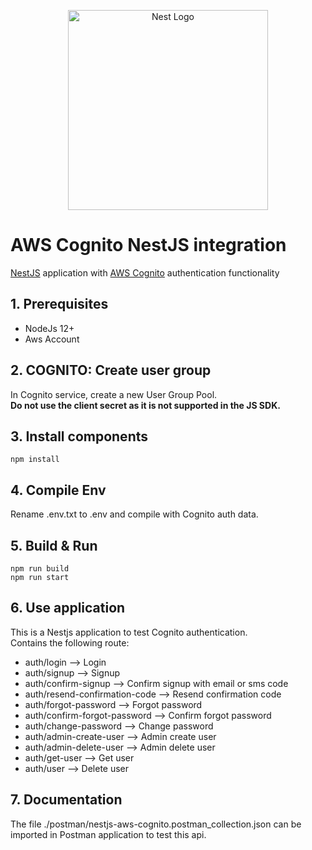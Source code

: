 <p align="center">
  <a href="http://nestjs.com/" target="blank"><img src="https://nestjs.com/img/logo_text.svg" width="320" alt="Nest Logo" /></a>
</p>

# AWS Cognito NestJS integration 
[NestJS](https://nestjs.com/) application with [AWS Cognito](https://aws.amazon.com/en/cognito/) authentication functionality
</br>
## 1. Prerequisites
- NodeJs 12+
- Aws Account

## 2. COGNITO: Create user group
In Cognito service, create a new User Group Pool.</br>
**Do not use the client secret as it is not supported in the JS SDK.**

## 3. Install components
```
npm install
```

## 4. Compile Env
Rename .env.txt to .env and compile with Cognito auth data.

## 5. Build & Run
```
npm run build
npm run start
```

## 6. Use application
This is a Nestjs application to test Cognito authentication. 
</br>
Contains the following route:
- auth/login --> Login
- auth/signup --> Signup
- auth/confirm-signup --> Confirm signup with email or sms code
- auth/resend-confirmation-code --> Resend confirmation code
- auth/forgot-password --> Forgot password
- auth/confirm-forgot-password --> Confirm forgot password
- auth/change-password --> Change password
- auth/admin-create-user --> Admin create user
- auth/admin-delete-user --> Admin delete user
- auth/get-user --> Get user
- auth/user --> Delete user

## 7. Documentation
The file ./postman/nestjs-aws-cognito.postman_collection.json can be imported in Postman application to test this api.